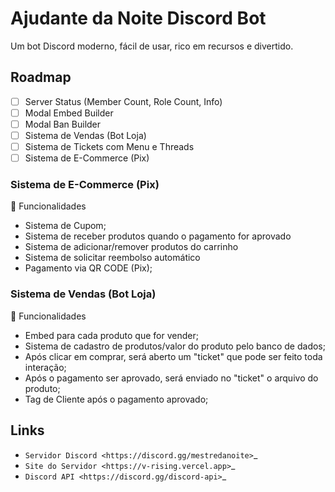 # Ajudante da Noite Discord Bot

Um bot Discord moderno, fácil de usar, rico em recursos e divertido.

Roadmap
------
- [ ] Server Status (Member Count, Role Count, Info)
- [ ] Modal Embed Builder
- [ ] Modal Ban Builder
- [ ] Sistema de Vendas (Bot Loja)
- [ ] Sistema de Tickets com Menu e Threads
- [ ] Sistema de E-Commerce (Pix)
### Sistema de E-Commerce (Pix)
📁 Funcionalidades
* Sistema de Cupom;
* Sistema de receber produtos quando o pagamento for aprovado
* Sistema de adicionar/remover produtos do carrinho
* Sistema de solicitar reembolso automático
* Pagamento via QR CODE (Pix);
### Sistema de Vendas (Bot Loja) 
📁 Funcionalidades
* Embed para cada produto que for vender;
* Sistema de cadastro de produtos/valor do produto pelo banco de dados;
* Após clicar em comprar, será aberto um "ticket" que pode ser feito toda interação;
* Após o pagamento ser aprovado, será enviado no "ticket" o arquivo do produto;
* Tag de Cliente após o pagamento aprovado;

Links
------

- `Servidor Discord <https://discord.gg/mestredanoite>`_
- `Site do Servidor <https://v-rising.vercel.app>`_
- `Discord API <https://discord.gg/discord-api>`_